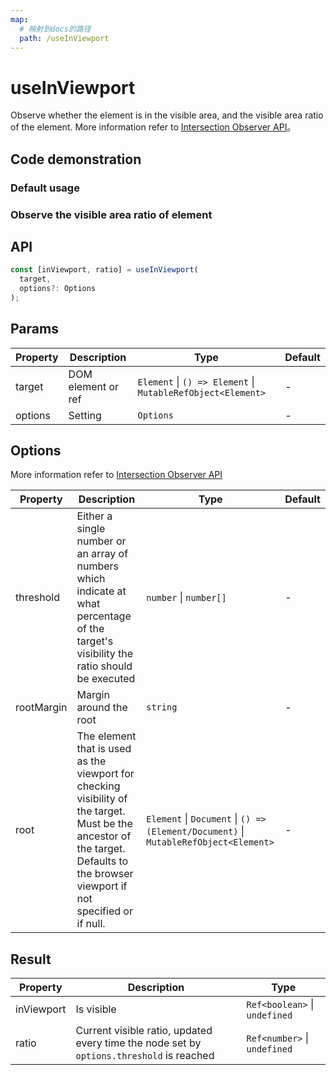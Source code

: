 ```yaml
---
map:
  # 映射到docs的路径
  path: /useInViewport
---
```


# useInViewport

Observe whether the element is in the visible area, and the visible area ratio of the element. More information refer to [Intersection Observer API](https://developer.mozilla.org/zh-CN/docs/Web/API/Intersection_Observer_API)。

## Code demonstration

### Default usage

<demo src="./demo/demo.vue"
  language="vue"
  title="Basic usage"
  desc="Observe if the element is visible."> </demo>

### Observe the visible area ratio of element

<demo src="./demo/demo1.vue"
  language="vue"
  title="Observe element visible area ratio"
  desc="Pass in options.threshold, you can control the ratio to be triggered when the visible area reach every threshold.
options.root can control the parent element, in this example, visible will not change relative to the browser viewport."> </demo>

## API

```typescript
const [inViewport, ratio] = useInViewport(
  target,
  options?: Options
);
```

## Params

| Property | Description | Type | Default |
| --- | --- | --- | --- |
| target | DOM element or ref | `Element` \| `() => Element` \| `MutableRefObject<Element>` | - |
| options | Setting | `Options` | - |

## Options

More information refer to [Intersection Observer API](https://developer.mozilla.org/zh-CN/docs/Web/API/Intersection_Observer_API)

| Property | Description | Type | Default |
| --- | --- | --- | --- |
| threshold | Either a single number or an array of numbers which indicate at what percentage of the target's visibility the ratio should be executed | `number` \| `number[]` | - |
| rootMargin | Margin around the root | `string` | - |
| root | The element that is used as the viewport for checking visibility of the target. Must be the ancestor of the target. Defaults to the browser viewport if not specified or if null. | `Element` \| `Document` \| `() => (Element/Document)` \| `MutableRefObject<Element>` | - |

## Result

| Property | Description | Type |
| --- | --- | --- |
| inViewport | Is visible | `Ref<boolean>` \| `undefined` |
| ratio | Current visible ratio, updated every time the node set by `options.threshold` is reached | `Ref<number>` \| `undefined` |
